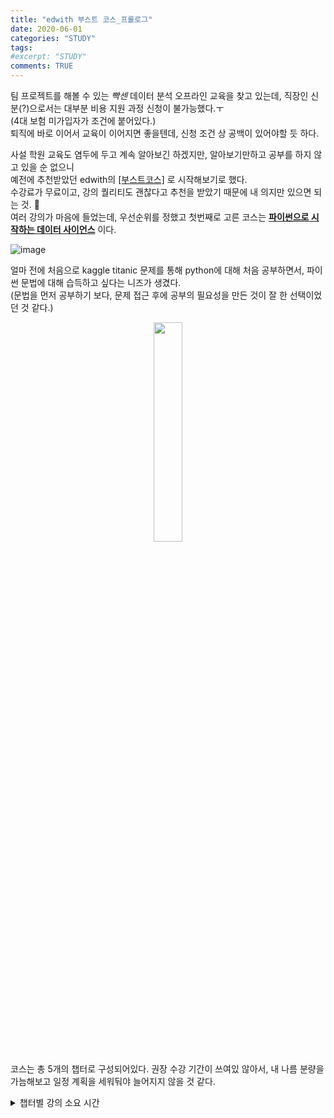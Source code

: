 ```yaml
---
title: "edwith 부스트 코스_프롤로그"
date: 2020-06-01
categories: "STUDY"
tags:
#excerpt: "STUDY"
comments: TRUE
---
```



팀 프로젝트를 해볼 수 있는 *빡센* 데이터 분석 오프라인 교육을 찾고 있는데, 직장인 신분(?)으로서는 대부분 비용 지원 과정 신청이 불가능했다.ㅜ  
(4대 보험 미가입자가 조건에 붙어있다.)  
퇴직에 바로 이어서 교육이 이어지면 좋을텐데, 신청 조건 상 공백이 있어야할 듯 하다.  

사설 학원 교육도 염두에 두고 계속 알아보긴 하겠지만, 알아보기만하고 공부를 하지 않고 있을 순 없으니  
예전에 추천받았던 edwith의 [[부스트코스]](https://www.edwith.org/boost-course/intro) 로 시작해보기로 했다.  
수강료가 무료이고, 강의 퀄리티도 괜찮다고 추천을 받았기 때문에 내 의지만 있으면 되는 것. :muscle:  
여러 강의가 마음에 들었는데, 우선순위를 정했고 첫번째로 고른 코스는 [**파이썬으로 시작하는 데이터 사이언스**](https://www.edwith.org/boostcourse-ds-510/joinLectures/28137) 이다.  

![image](https://user-images.githubusercontent.com/50826051/83374966-3f7be800-a408-11ea-8567-a120ecf47875.png)  

얼마 전에 처음으로 kaggle titanic 문제를 통해 python에 대해 처음 공부하면서, 파이썬 문법에 대해 습득하고 싶다는 니즈가 생겼다.  
(문법을 먼저 공부하기 보다, 문제 접근 후에 공부의 필요성을 만든 것이 잘 한 선택이었던 것 같다.)  

<center><img src= "https://user-images.githubusercontent.com/50826051/83375342-8b7b5c80-a409-11ea-80e4-e3935dbafcb4.png" width="30%"></center>  
  
코스는 총 5개의 챕터로 구성되어있다.
권장 수강 기간이 쓰여있 않아서, 내 나름 분량을 가늠해보고 일정 계획을 세워둬야 늘어지지 않을 것 같다.  
  
  

<details>
    <summary>챕터별 강의 소요 시간</summary>

<!-- summary 아래 한칸 공백 두고 내용 삽입 -->

|챕터 제목|소제목|강의 소요 시간|  
|----|----|----|  
|1. 데이터 분석 환경 구성|1.1 무엇을 분석할 것인가? 데이터 분석을 위한 환경 만들기|03:03|
| |1.2 아나콘다 소개 및 주피터 노트북 사용법|18:41| 
|2. 데이터 분석 준비하기|2.1 데이터 분석을 위한 파이썬 속성 코스|22:57|
| |2.2 판다스 치트시트를 활용한 기초 익히기|14:10|
| |2.3 파일 경로 설정 방법|10:37|
|3. 서울 종합병원 분포 확인하기|3.1 공공데이터 포털 및 분석할 데이터셋 소개|02:31|
| |3.2 공공데이터 로드하고 데이터 미리보기|10:46|
| |3.3 결측치 다루기|14:14|
| |3.4 수치 데이터 요약하기 - 기술통계 값 보기|13:46|
| |3.5 문자열 데이터 요약하기 - pandas 로 시각화 하기|09:40|
| |3.6 데이터 요약하기 - seaborn 으로 빈도수 시각화 하기|08:19|
| |3.7 원하는 데이터만 따로 추출해 오기 - 데이터 색인하기|14:48|
| |3.8 텍스트 데이터 전처리하기|20:09|
| |3.9 위경도 데이터 scatterplot 으로 표현하기|11:58|
| |3.10 folium 으로 위경도와 주소 데이터를 활용해 지도에 표현하기|16:09|
|4. 건강검진 데이터로 가설검정하기|4.1 라이브러리 로드하고 한글폰트 설정하기|06:19|
| |4.2 데이터셋 소개와 로드하기 - 가설세우기|14:05|
| |4.3 로드한 데이터의 결측치를 보고 요약, 집계하기 - info, isnull, value_counts|10:04|
| |4.4 groupBy와 pivot_table로 다양한 집계 연산 하기|18:25|
| |4.5 히스토그램으로 전체 수치 데이터를 한번에 시각화 하기|10:47|
| |4.6 데이터의 빈도수 시각화 하기(막대그래프1) - countplot|13:50|
| |4.7 수치형 vs 범주형 데이터의 시각화(막대그래프2) - barplot|10:41|
| |4.8 수치형 vs 범주형 데이터 선그래프로 그리기 - lineplot, pointplot|09:00|
| |4.9 데이터를 좀 더 자세히 표현하기 - boxplot, violinplot 그리기|18:22|
| |4.10 산점도(산포도)와 회귀선 상관관계 보기 - scatterplot, lmplot|22:08|
| |4.11 수치형 데이터의 분포를 표현하기 - distplot|18:13|
| |4.12 상관계수 - heatmap 으로 표현하기|21:50|
|5. K-beauty 온라인 판매분석|5.1 국가통계포털 데이터셋 소개|03:51|
| |5.2 데이터셋 로드하기|09:17|
| |5.3 데이터 전처리 - tidy data 만들기|06:33|
| |5.4 데이터 전처리 - 문자열 분리하고 데이터 타입 변경하기|13:29|
| |5.5 전체 상품군별 데이터로 연도별 증가추세 시각화 하기|10:29|
| |5.6 - 화장품 온라인 해외 직접 판매액 시각화|12:28|
| |5.7 - 패션 의류 온라인 해외 직접 판매액 시각화|06:00|
| |5.8 - 데이터 pivot table로 집계하고 heatmap 으로 표현하기|07:14|
| |5.9 - 전체상품군별 시각화|07:41|
  
   
|             챕터 제목             |                                     소제목                                    | 강의 소요 시간 |
|:---------------------------------:|:-----------------------------------------------------------------------------:|:--------------:|
| 1. 데이터 분석 환경 구성          | 1.1 무엇을 분석할 것인가? 데이터 분석을 위한 환경 만들기                      | 03:03          |
|                                   | 1.2 아나콘다 소개 및 주피터 노트북 사용법                                     | 18:41          |
| 2. 데이터 분석 준비하기           | 2.1 데이터 분석을 위한 파이썬 속성 코스                                       | 22:57          |
|                                   | 2.2 판다스 치트시트를 활용한 기초 익히기                                      | 14:10          |
|                                   | 2.3 파일 경로 설정 방법                                                       | 10:37          |
| . 서울 종합병원 분포 확인하기     | 3.1 공공데이터 포털 및 분석할 데이터셋 소개                                   | 02:31          |
|                                   | 3.2 공공데이터 로드하고 데이터 미리보기                                       | 10:46          |
|                                   | 3.3 결측치 다루기                                                             | 14:14          |
|                                   | 3.4 수치 데이터 요약하기 - 기술통계 값 보기                                   | 13:46          |
|                                   | 3.5 문자열 데이터 요약하기 - pandas 로 시각화 하기                            | 09:40          |
|                                   | 3.6 데이터 요약하기 - seaborn 으로 빈도수 시각화 하기                         | 08:19          |
|                                   | 3.7 원하는 데이터만 따로 추출해 오기 - 데이터 색인하기                        | 14:48          |
|                                   | 3.8 텍스트 데이터 전처리하기                                                  | 20:09          |
|                                   | 3.9 위경도 데이터 scatterplot 으로 표현하기                                   | 11:58          |
|                                   | 3.10 folium 으로 위경도와 주소 데이터를 활용해 지도에 표현하기                | 16:09          |
| 4. 건강검진 데이터로 가설검정하기 | 4.1 라이브러리 로드하고 한글폰트 설정하기                                     | 06:19          |
|                                   | 4.2 데이터셋 소개와 로드하기 - 가설세우기                                     | 14:05          |
|                                   | 4.3 로드한 데이터의 결측치를 보고 요약, 집계하기 - info, isnull, value_counts | 10:04          |
|                                   | 4.4 groupBy와 pivot_table로 다양한 집계 연산 하기                             | 18:25          |
|                                   | 4.5 히스토그램으로 전체 수치 데이터를 한번에 시각화 하기                      | 10:47          |
|                                   | 4.6 데이터의 빈도수 시각화 하기(막대그래프1) - countplot                      | 13:50          |
|                                   | 4.7 수치형 vs 범주형 데이터의 시각화(막대그래프2) - barplot                   | 10:41          |
|                                   | 4.8 수치형 vs 범주형 데이터 선그래프로 그리기 - lineplot, pointplot           | 09:00          |
|                                   | 4.9 데이터를 좀 더 자세히 표현하기 - boxplot, violinplot 그리기               | 18:22          |
|                                   | 4.10 산점도(산포도)와 회귀선 상관관계 보기 - scatterplot, lmplot              | 22:08          |
|                                   | 4.11 수치형 데이터의 분포를 표현하기 - distplot                               | 18:13          |
|                                   | 4.12 상관계수 - heatmap 으로 표현하기                                         | 21:50          |
| 5. K-beauty 온라인 판매분석       | 5.1 국가통계포털 데이터셋 소개                                                | 03:51          |
|                                   | 5.2 데이터셋 로드하기                                                         | 09:17          |
|                                   | 5.3 데이터 전처리 - tidy data 만들기                                          | 06:33          |
|                                   | 5.4 데이터 전처리 - 문자열 분리하고 데이터 타입 변경하기                      | 13:29          |
|                                   | 5.5 전체 상품군별 데이터로 연도별 증가추세 시각화 하기                        | 10:29          |
|                                   | 5.6 - 화장품 온라인 해외 직접 판매액 시각화                                   | 12:28          |
|                                   | 5.7 - 패션 의류 온라인 해외 직접 판매액 시각화                                | 06:00          |
|                                   | 5.8 - 데이터 pivot table로 집계하고 heatmap 으로 표현하기                     | 07:14          |
|                                   | 5.9 - 전체상품군별 시각화                                                     | 07:41          |


</details>
